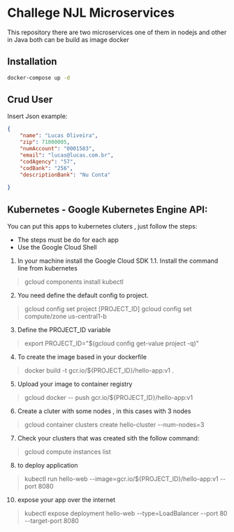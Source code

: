 # Challege NJL Microservices
This repository there are two microservices one of them in nodejs and other in Java both can be build as image docker

## Installation
```bash
docker-compose up -d
```

## Crud User

Insert Json example:
```json
{
	"name": "Lucas Oliveira",
	"zip": 71000005,
	"numAccount": "0001583",
	"email": "lucas@lucas.com.br",
	"codAgency": "57",
	"codBank": "256",
	"descriptionBank": "Nu Conta"
	
}
```
## Kubernetes -  Google Kubernetes Engine API:
You can put this apps to kubernetes cluters , just follow the steps:
- The steps must be do for each app
- Use the Google Cloud Shell

1. In your machine install the Google Cloud SDK
1.1. Install the command line from kubernetes
> gcloud components install kubectl

2. You need define the default config to project.
> gcloud config set project [PROJECT_ID]
> gcloud config set compute/zone us-central1-b

3. Define the PROJECT_ID variable
> export PROJECT_ID="$(gcloud config get-value project -q)"

4. To create the image based in your dockerfile
> docker build -t gcr.io/${PROJECT_ID}/hello-app:v1 .

5. Upload your image to container registry
> gcloud docker -- push gcr.io/${PROJECT_ID}/hello-app:v1

6. Create a cluter with some nodes , in this cases with 3 nodes
> gcloud container clusters create hello-cluster --num-nodes=3

7. Check your clusters that was created sith the follow command:
> gcloud compute instances list

8. to deploy application
> kubectl run hello-web --image=gcr.io/${PROJECT_ID}/hello-app:v1 --port 8080

10. expose your app over the internet
> kubectl expose deployment hello-web --type=LoadBalancer --port 80 --target-port 8080


